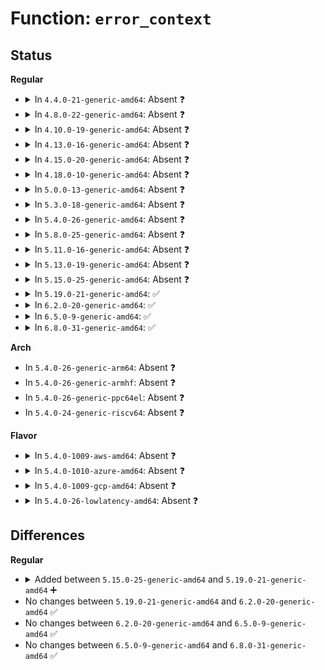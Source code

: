 # Function: <code>error_context</code>

## Status
<b>Regular</b>
<ul>
<li>
<details>
<summary>In <code>4.4.0-21-generic-amd64</code>: Absent ❓</summary>

```json
{
  "name": "error_context",
  "collision_type": "Unique Static",
  "inline_type": "Full",
  "funcs": [
    {
      "addr": 18446744071579134821,
      "name": "error_context",
      "external": false,
      "loc": "arch/x86/kernel/cpu/mcheck/mce-severity.c:184",
      "file": "arch/x86/kernel/cpu/mcheck/mce-severity.c",
      "inline": "not declared, inlined",
      "caller_inline": [
        "arch/x86/kernel/cpu/mcheck/mce-severity.c:mce_severity_amd",
        "arch/x86/kernel/cpu/mcheck/mce-severity.c:mce_severity_intel"
      ],
      "caller_func": []
    }
  ],
  "symbols": []
}
```
</details>
</li>
<li>
<details>
<summary>In <code>4.8.0-22-generic-amd64</code>: Absent ❓</summary>

```json
{
  "name": "error_context",
  "collision_type": "Unique Static",
  "inline_type": "Full",
  "funcs": [
    {
      "addr": 18446744071579135157,
      "name": "error_context",
      "external": false,
      "loc": "arch/x86/kernel/cpu/mcheck/mce-severity.c:198",
      "file": "arch/x86/kernel/cpu/mcheck/mce-severity.c",
      "inline": "not declared, inlined",
      "caller_inline": [
        "arch/x86/kernel/cpu/mcheck/mce-severity.c:mce_severity_intel",
        "arch/x86/kernel/cpu/mcheck/mce-severity.c:mce_severity_amd"
      ],
      "caller_func": []
    }
  ],
  "symbols": []
}
```
</details>
</li>
<li>
<details>
<summary>In <code>4.10.0-19-generic-amd64</code>: Absent ❓</summary>

```json
{
  "name": "error_context",
  "collision_type": "Unique Static",
  "inline_type": "Full",
  "funcs": [
    {
      "addr": 18446744071579142214,
      "name": "error_context",
      "external": false,
      "loc": "arch/x86/kernel/cpu/mcheck/mce-severity.c:198",
      "file": "arch/x86/kernel/cpu/mcheck/mce-severity.c",
      "inline": "not declared, inlined",
      "caller_inline": [
        "arch/x86/kernel/cpu/mcheck/mce-severity.c:mce_severity_intel",
        "arch/x86/kernel/cpu/mcheck/mce-severity.c:mce_severity_amd"
      ],
      "caller_func": []
    }
  ],
  "symbols": []
}
```
</details>
</li>
<li>
<details>
<summary>In <code>4.13.0-16-generic-amd64</code>: Absent ❓</summary>

```json
{
  "name": "error_context",
  "collision_type": "Unique Static",
  "inline_type": "Full",
  "funcs": [
    {
      "addr": 18446744071579140601,
      "name": "error_context",
      "external": false,
      "loc": "arch/x86/kernel/cpu/mcheck/mce-severity.c:198",
      "file": "arch/x86/kernel/cpu/mcheck/mce-severity.c",
      "inline": "not declared, inlined",
      "caller_inline": [
        "arch/x86/kernel/cpu/mcheck/mce-severity.c:mce_severity_intel",
        "arch/x86/kernel/cpu/mcheck/mce-severity.c:mce_severity_amd"
      ],
      "caller_func": []
    }
  ],
  "symbols": []
}
```
</details>
</li>
<li>
<details>
<summary>In <code>4.15.0-20-generic-amd64</code>: Absent ❓</summary>

```json
{
  "name": "error_context",
  "collision_type": "Unique Static",
  "inline_type": "Full",
  "funcs": [
    {
      "addr": 18446744071579155545,
      "name": "error_context",
      "external": false,
      "loc": "arch/x86/kernel/cpu/mcheck/mce-severity.c:198",
      "file": "arch/x86/kernel/cpu/mcheck/mce-severity.c",
      "inline": "not declared, inlined",
      "caller_inline": [
        "arch/x86/kernel/cpu/mcheck/mce-severity.c:mce_severity_intel",
        "arch/x86/kernel/cpu/mcheck/mce-severity.c:mce_severity_amd"
      ],
      "caller_func": []
    }
  ],
  "symbols": []
}
```
</details>
</li>
<li>
<details>
<summary>In <code>4.18.0-10-generic-amd64</code>: Absent ❓</summary>

```json
{
  "name": "error_context",
  "collision_type": "Unique Static",
  "inline_type": "Full",
  "funcs": [
    {
      "addr": 18446744071579167065,
      "name": "error_context",
      "external": false,
      "loc": "arch/x86/kernel/cpu/mcheck/mce-severity.c:211",
      "file": "arch/x86/kernel/cpu/mcheck/mce-severity.c",
      "inline": "not declared, inlined",
      "caller_inline": [
        "arch/x86/kernel/cpu/mcheck/mce-severity.c:mce_severity_intel",
        "arch/x86/kernel/cpu/mcheck/mce-severity.c:mce_severity_amd"
      ],
      "caller_func": []
    }
  ],
  "symbols": []
}
```
</details>
</li>
<li>
<details>
<summary>In <code>5.0.0-13-generic-amd64</code>: Absent ❓</summary>

```json
{
  "name": "error_context",
  "collision_type": "Unique Static",
  "inline_type": "Full",
  "funcs": [
    {
      "addr": 18446744071579156521,
      "name": "error_context",
      "external": false,
      "loc": "arch/x86/kernel/cpu/mce/severity.c:211",
      "file": "arch/x86/kernel/cpu/mce/severity.c",
      "inline": "not declared, inlined",
      "caller_inline": [
        "arch/x86/kernel/cpu/mce/severity.c:mce_severity_intel",
        "arch/x86/kernel/cpu/mce/severity.c:mce_severity_intel",
        "arch/x86/kernel/cpu/mce/severity.c:mce_severity_amd",
        "arch/x86/kernel/cpu/mce/severity.c:mce_severity_amd"
      ],
      "caller_func": []
    }
  ],
  "symbols": []
}
```
</details>
</li>
<li>
<details>
<summary>In <code>5.3.0-18-generic-amd64</code>: Absent ❓</summary>

```json
{
  "name": "error_context",
  "collision_type": "Unique Static",
  "inline_type": "Full",
  "funcs": [
    {
      "addr": 18446744071579168554,
      "name": "error_context",
      "external": false,
      "loc": "arch/x86/kernel/cpu/mce/severity.c:212",
      "file": "arch/x86/kernel/cpu/mce/severity.c",
      "inline": "not declared, inlined",
      "caller_inline": [
        "arch/x86/kernel/cpu/mce/severity.c:mce_severity_intel",
        "arch/x86/kernel/cpu/mce/severity.c:mce_severity_intel",
        "arch/x86/kernel/cpu/mce/severity.c:mce_severity_amd",
        "arch/x86/kernel/cpu/mce/severity.c:mce_severity_amd"
      ],
      "caller_func": []
    }
  ],
  "symbols": []
}
```
</details>
</li>
<li>
<details>
<summary>In <code>5.4.0-26-generic-amd64</code>: Absent ❓</summary>

```json
{
  "name": "error_context",
  "collision_type": "Unique Static",
  "inline_type": "Full",
  "funcs": [
    {
      "addr": 18446744071579170986,
      "name": "error_context",
      "external": false,
      "loc": "arch/x86/kernel/cpu/mce/severity.c:212",
      "file": "arch/x86/kernel/cpu/mce/severity.c",
      "inline": "not declared, inlined",
      "caller_inline": [
        "arch/x86/kernel/cpu/mce/severity.c:mce_severity_intel",
        "arch/x86/kernel/cpu/mce/severity.c:mce_severity_intel",
        "arch/x86/kernel/cpu/mce/severity.c:mce_severity_amd",
        "arch/x86/kernel/cpu/mce/severity.c:mce_severity_amd"
      ],
      "caller_func": []
    }
  ],
  "symbols": []
}
```
</details>
</li>
<li>
<details>
<summary>In <code>5.8.0-25-generic-amd64</code>: Absent ❓</summary>

```json
{
  "name": "error_context",
  "collision_type": "Unique Static",
  "inline_type": "Full",
  "funcs": [
    {
      "addr": 18446744071579188652,
      "name": "error_context",
      "external": false,
      "loc": "arch/x86/kernel/cpu/mce/severity.c:212",
      "file": "arch/x86/kernel/cpu/mce/severity.c",
      "inline": "not declared, inlined",
      "caller_inline": [
        "arch/x86/kernel/cpu/mce/severity.c:mce_severity_intel",
        "arch/x86/kernel/cpu/mce/severity.c:mce_severity_intel",
        "arch/x86/kernel/cpu/mce/severity.c:mce_severity_amd",
        "arch/x86/kernel/cpu/mce/severity.c:mce_severity_amd"
      ],
      "caller_func": []
    }
  ],
  "symbols": []
}
```
</details>
</li>
<li>
<details>
<summary>In <code>5.11.0-16-generic-amd64</code>: Absent ❓</summary>

```json
{
  "name": "error_context",
  "collision_type": "Unique Static",
  "inline_type": "Selective",
  "funcs": [
    {
      "addr": 18446744071579184280,
      "name": "error_context",
      "external": false,
      "loc": "arch/x86/kernel/cpu/mce/severity.c:270",
      "file": "arch/x86/kernel/cpu/mce/severity.c",
      "inline": "not declared, inlined",
      "caller_inline": [
        "arch/x86/kernel/cpu/mce/severity.c:mce_severity_intel",
        "arch/x86/kernel/cpu/mce/severity.c:mce_severity_amd"
      ],
      "caller_func": [
        "arch/x86/kernel/cpu/mce/severity.c:mce_severity_intel",
        "arch/x86/kernel/cpu/mce/severity.c:mce_severity_amd"
      ]
    }
  ],
  "symbols": [
    {
      "addr": 18446744071579184144,
      "name": "error_context.part.0",
      "section": ".text",
      "bind": "STB_LOCAL",
      "size": 94
    }
  ]
}
```
</details>
</li>
<li>
<details>
<summary>In <code>5.13.0-19-generic-amd64</code>: Absent ❓</summary>

```json
{
  "name": "error_context",
  "collision_type": "Unique Static",
  "inline_type": "Selective",
  "funcs": [
    {
      "addr": 18446744071579190660,
      "name": "error_context",
      "external": false,
      "loc": "arch/x86/kernel/cpu/mce/severity.c:266",
      "file": "arch/x86/kernel/cpu/mce/severity.c",
      "inline": "not declared, inlined",
      "caller_inline": [
        "arch/x86/kernel/cpu/mce/severity.c:mce_severity_intel",
        "arch/x86/kernel/cpu/mce/severity.c:mce_severity_amd"
      ],
      "caller_func": [
        "arch/x86/kernel/cpu/mce/severity.c:mce_severity_intel",
        "arch/x86/kernel/cpu/mce/severity.c:mce_severity_amd"
      ]
    }
  ],
  "symbols": [
    {
      "addr": 18446744071579190528,
      "name": "error_context.part.0",
      "section": ".text",
      "bind": "STB_LOCAL",
      "size": 94
    }
  ]
}
```
</details>
</li>
<li>
<details>
<summary>In <code>5.15.0-25-generic-amd64</code>: Absent ❓</summary>

```json
{
  "name": "error_context",
  "collision_type": "Unique Static",
  "inline_type": "Selective",
  "funcs": [
    {
      "addr": 18446744071579225812,
      "name": "error_context",
      "external": false,
      "loc": "arch/x86/kernel/cpu/mce/severity.c:266",
      "file": "arch/x86/kernel/cpu/mce/severity.c",
      "inline": "not declared, inlined",
      "caller_inline": [
        "arch/x86/kernel/cpu/mce/severity.c:mce_severity_intel",
        "arch/x86/kernel/cpu/mce/severity.c:mce_severity_amd"
      ],
      "caller_func": [
        "arch/x86/kernel/cpu/mce/severity.c:mce_severity_intel",
        "arch/x86/kernel/cpu/mce/severity.c:mce_severity_amd"
      ]
    }
  ],
  "symbols": [
    {
      "addr": 18446744071579225680,
      "name": "error_context.part.0",
      "section": ".text",
      "bind": "STB_LOCAL",
      "size": 94
    }
  ]
}
```
</details>
</li>
<li>
<details>
<summary>In <code>5.19.0-21-generic-amd64</code>: ✅</summary>

```c
int error_context(struct mce * m, struct pt_regs * regs)
```

```json
{
  "name": "error_context",
  "collision_type": "Unique Static",
  "inline_type": "No",
  "funcs": [
    {
      "addr": 18446744071594666912,
      "name": "error_context",
      "external": false,
      "loc": "arch/x86/kernel/cpu/mce/severity.c:269",
      "file": "arch/x86/kernel/cpu/mce/severity.c",
      "inline": "seen, unknown",
      "caller_inline": [],
      "caller_func": [
        "arch/x86/kernel/cpu/mce/severity.c:mce_severity_intel"
      ]
    }
  ],
  "symbols": [
    {
      "addr": 18446744071594666912,
      "name": "error_context",
      "section": ".text",
      "bind": "STB_LOCAL",
      "size": 163
    }
  ]
}
```
</details>
</li>
<li>
<details>
<summary>In <code>6.2.0-20-generic-amd64</code>: ✅</summary>

```c
int error_context(struct mce * m, struct pt_regs * regs)
```

```json
{
  "name": "error_context",
  "collision_type": "Unique Static",
  "inline_type": "No",
  "funcs": [
    {
      "addr": 18446744071596401040,
      "name": "error_context",
      "external": false,
      "loc": "arch/x86/kernel/cpu/mce/severity.c:274",
      "file": "arch/x86/kernel/cpu/mce/severity.c",
      "inline": "seen, unknown",
      "caller_inline": [],
      "caller_func": [
        "arch/x86/kernel/cpu/mce/severity.c:mce_severity_intel"
      ]
    }
  ],
  "symbols": [
    {
      "addr": 18446744071596401040,
      "name": "error_context",
      "section": ".text",
      "bind": "STB_LOCAL",
      "size": 163
    }
  ]
}
```
</details>
</li>
<li>
<details>
<summary>In <code>6.5.0-9-generic-amd64</code>: ✅</summary>

```c
int error_context(struct mce * m, struct pt_regs * regs)
```

```json
{
  "name": "error_context",
  "collision_type": "Unique Static",
  "inline_type": "No",
  "funcs": [
    {
      "addr": 18446744071596932144,
      "name": "error_context",
      "external": false,
      "loc": "arch/x86/kernel/cpu/mce/severity.c:274",
      "file": "arch/x86/kernel/cpu/mce/severity.c",
      "inline": "seen, unknown",
      "caller_inline": [],
      "caller_func": [
        "arch/x86/kernel/cpu/mce/severity.c:mce_severity_intel"
      ]
    }
  ],
  "symbols": [
    {
      "addr": 18446744071596932144,
      "name": "error_context",
      "section": ".text",
      "bind": "STB_LOCAL",
      "size": 160
    }
  ]
}
```
</details>
</li>
<li>
<details>
<summary>In <code>6.8.0-31-generic-amd64</code>: ✅</summary>

```c
int error_context(struct mce * m, struct pt_regs * regs)
```

```json
{
  "name": "error_context",
  "collision_type": "Unique Static",
  "inline_type": "No",
  "funcs": [
    {
      "addr": 18446744071597857872,
      "name": "error_context",
      "external": false,
      "loc": "arch/x86/kernel/cpu/mce/severity.c:274",
      "file": "arch/x86/kernel/cpu/mce/severity.c",
      "inline": "seen, unknown",
      "caller_inline": [],
      "caller_func": [
        "arch/x86/kernel/cpu/mce/severity.c:mce_severity_intel"
      ]
    }
  ],
  "symbols": [
    {
      "addr": 18446744071597857872,
      "name": "error_context",
      "section": ".text",
      "bind": "STB_LOCAL",
      "size": 160
    }
  ]
}
```
</details>
</li>
</ul>
<b>Arch</b>
<ul>
<li>
In <code>5.4.0-26-generic-arm64</code>: Absent ❓
</li>
<li>
In <code>5.4.0-26-generic-armhf</code>: Absent ❓
</li>
<li>
In <code>5.4.0-26-generic-ppc64el</code>: Absent ❓
</li>
<li>
In <code>5.4.0-24-generic-riscv64</code>: Absent ❓
</li>
</ul>
<b>Flavor</b>
<ul>
<li>
<details>
<summary>In <code>5.4.0-1009-aws-amd64</code>: Absent ❓</summary>

```json
{
  "name": "error_context",
  "collision_type": "Unique Static",
  "inline_type": "Full",
  "funcs": [
    {
      "addr": 18446744071579171242,
      "name": "error_context",
      "external": false,
      "loc": "arch/x86/kernel/cpu/mce/severity.c:212",
      "file": "arch/x86/kernel/cpu/mce/severity.c",
      "inline": "not declared, inlined",
      "caller_inline": [
        "arch/x86/kernel/cpu/mce/severity.c:mce_severity_intel",
        "arch/x86/kernel/cpu/mce/severity.c:mce_severity_intel",
        "arch/x86/kernel/cpu/mce/severity.c:mce_severity_amd",
        "arch/x86/kernel/cpu/mce/severity.c:mce_severity_amd"
      ],
      "caller_func": []
    }
  ],
  "symbols": []
}
```
</details>
</li>
<li>
<details>
<summary>In <code>5.4.0-1010-azure-amd64</code>: Absent ❓</summary>

```json
{
  "name": "error_context",
  "collision_type": "Unique Static",
  "inline_type": "Full",
  "funcs": [
    {
      "addr": 18446744071579103018,
      "name": "error_context",
      "external": false,
      "loc": "arch/x86/kernel/cpu/mce/severity.c:212",
      "file": "arch/x86/kernel/cpu/mce/severity.c",
      "inline": "not declared, inlined",
      "caller_inline": [
        "arch/x86/kernel/cpu/mce/severity.c:mce_severity_intel",
        "arch/x86/kernel/cpu/mce/severity.c:mce_severity_intel",
        "arch/x86/kernel/cpu/mce/severity.c:mce_severity_amd",
        "arch/x86/kernel/cpu/mce/severity.c:mce_severity_amd"
      ],
      "caller_func": []
    }
  ],
  "symbols": []
}
```
</details>
</li>
<li>
<details>
<summary>In <code>5.4.0-1009-gcp-amd64</code>: Absent ❓</summary>

```json
{
  "name": "error_context",
  "collision_type": "Unique Static",
  "inline_type": "Full",
  "funcs": [
    {
      "addr": 18446744071579170906,
      "name": "error_context",
      "external": false,
      "loc": "arch/x86/kernel/cpu/mce/severity.c:212",
      "file": "arch/x86/kernel/cpu/mce/severity.c",
      "inline": "not declared, inlined",
      "caller_inline": [
        "arch/x86/kernel/cpu/mce/severity.c:mce_severity_intel",
        "arch/x86/kernel/cpu/mce/severity.c:mce_severity_intel",
        "arch/x86/kernel/cpu/mce/severity.c:mce_severity_amd",
        "arch/x86/kernel/cpu/mce/severity.c:mce_severity_amd"
      ],
      "caller_func": []
    }
  ],
  "symbols": []
}
```
</details>
</li>
<li>
<details>
<summary>In <code>5.4.0-26-lowlatency-amd64</code>: Absent ❓</summary>

```json
{
  "name": "error_context",
  "collision_type": "Unique Static",
  "inline_type": "Full",
  "funcs": [
    {
      "addr": 18446744071579176090,
      "name": "error_context",
      "external": false,
      "loc": "arch/x86/kernel/cpu/mce/severity.c:212",
      "file": "arch/x86/kernel/cpu/mce/severity.c",
      "inline": "not declared, inlined",
      "caller_inline": [
        "arch/x86/kernel/cpu/mce/severity.c:mce_severity_intel",
        "arch/x86/kernel/cpu/mce/severity.c:mce_severity_intel",
        "arch/x86/kernel/cpu/mce/severity.c:mce_severity_amd",
        "arch/x86/kernel/cpu/mce/severity.c:mce_severity_amd"
      ],
      "caller_func": []
    }
  ],
  "symbols": []
}
```
</details>
</li>
</ul>

## Differences
<b>Regular</b>
<ul>
<li>
<details>
<summary>Added between <code>5.15.0-25-generic-amd64</code> and <code>5.19.0-21-generic-amd64</code> ➕</summary>

```c
int error_context(struct mce * m, struct pt_regs * regs)
```
</details>
</li>
<li>
No changes between <code>5.19.0-21-generic-amd64</code> and <code>6.2.0-20-generic-amd64</code> ✅
</li>
<li>
No changes between <code>6.2.0-20-generic-amd64</code> and <code>6.5.0-9-generic-amd64</code> ✅
</li>
<li>
No changes between <code>6.5.0-9-generic-amd64</code> and <code>6.8.0-31-generic-amd64</code> ✅
</li>
</ul>
